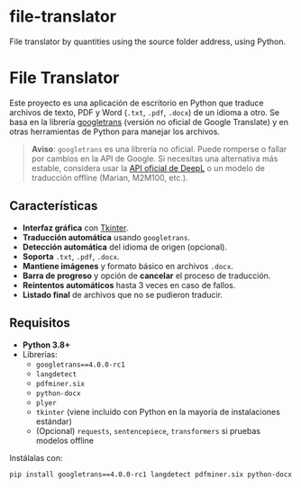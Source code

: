 # file-translator
File translator by quantities using the source folder address, using Python.
# File Translator

Este proyecto es una aplicación de escritorio en Python que traduce archivos de texto,
PDF y Word (`.txt`, `.pdf`, `.docx`) de un idioma a otro. Se basa en la librería
[googletrans](https://pypi.org/project/googletrans/) (versión no oficial de Google Translate)
y en otras herramientas de Python para manejar los archivos.

> **Aviso**: `googletrans` es una librería no oficial. Puede romperse o fallar por cambios
en la API de Google. Si necesitas una alternativa más estable, considera usar la
[API oficial de DeepL](https://www.deepl.com/pro-api) o un modelo de traducción offline
(Marian, M2M100, etc.).

## Características

- **Interfaz gráfica** con [Tkinter](https://docs.python.org/3/library/tkinter.html).
- **Traducción automática** usando `googletrans`.
- **Detección automática** del idioma de origen (opcional).
- **Soporta** `.txt`, `.pdf`, `.docx`.
- **Mantiene imágenes** y formato básico en archivos `.docx`.
- **Barra de progreso** y opción de **cancelar** el proceso de traducción.
- **Reintentos automáticos** hasta 3 veces en caso de fallos.
- **Listado final** de archivos que no se pudieron traducir.

## Requisitos

- **Python 3.8+**  
- Librerías:
  - `googletrans==4.0.0-rc1`
  - `langdetect`
  - `pdfminer.six`
  - `python-docx`
  - `plyer`
  - `tkinter` (viene incluido con Python en la mayoría de instalaciones estándar)
  - (Opcional) `requests`, `sentencepiece`, `transformers` si pruebas modelos offline

Instálalas con:
```bash
pip install googletrans==4.0.0-rc1 langdetect pdfminer.six python-docx plyer
